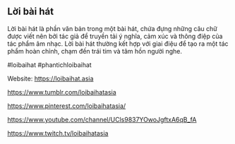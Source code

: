## Lời bài hát

Lời bài hát là phần văn bản trong một bài hát, chứa đựng những câu chữ được viết nên bởi tác giả để truyền tải ý nghĩa, cảm xúc và thông điệp của tác phẩm âm nhạc. Lời bài hát thường kết hợp với giai điệu để tạo ra một tác phẩm hoàn chỉnh, chạm đến trái tim và tâm hồn người nghe.

#loibaihat #phantichloibaihat

Website: https://loibaihat.asia

https://www.tumblr.com/loibaihatasia

https://www.pinterest.com/loibaihatasia/

https://www.youtube.com/channel/UCls9837YOwoJgftxA6qB_fA

https://www.twitch.tv/loibaihatasia
